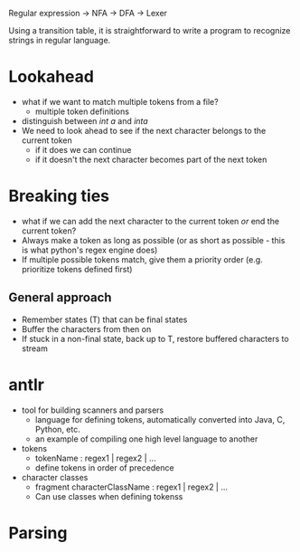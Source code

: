 Regular expression -> NFA -> DFA -> Lexer

Using a transition table, it is straightforward to write a program to recognize strings in regular language.

# Lookahead
- what if we want to match multiple tokens from a file?
	- multiple token definitions
- distinguish between *int a* and *inta*
- We need to look ahead to see if the next character belongs to the current token
	- if it does we can continue
	- if it doesn't the next character becomes part of the next token
# Breaking ties
- what if we can add the next character to the current token *or* end the current token?
- Always make a token as long as possible (or as short as possible - this is what python's regex engine does)
- If multiple possible tokens match, give them a priority order (e.g. prioritize tokens defined first)
## General approach
- Remember states (T) that can be final states
- Buffer the characters from then on
- If stuck in a non-final state, back up to T, restore buffered characters to stream
# antlr
- tool for building scanners and parsers
	- language for defining tokens, automatically converted into Java, C, Python, etc.
	- an example of compiling one high level language to another
 - tokens
	 - tokenName : regex1 | regex2 | ...
	 - define tokens in order of precedence
- character classes
	- fragment characterClassName : regex1 | regex2 | ...
	- Can use classes when defining tokenss
# Parsing
